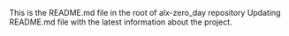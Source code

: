 This is the README.md file in the root of alx-zero_day repository
Updating README.md file with the latest information about the project.
